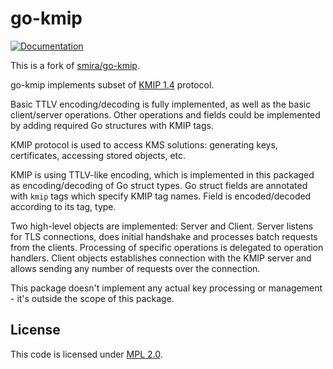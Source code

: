 go-kmip
=======

[![Documentation](https://pkg.go.dev/badge/github.com/cybercryptio/go-kmip)](https://pkg.go.dev/github.com/cybercryptio/go-kmip)

This is a fork of [smira/go-kmip](https://github.com/smira/go-kmip).

go-kmip implements subset of [KMIP 1.4](http://docs.oasis-open.org/kmip/spec/v1.4/os/kmip-spec-v1.4-os.html) protocol.

Basic TTLV encoding/decoding is fully implemented, as well as the basic client/server operations.
Other operations and fields could be implemented by adding required Go structures with KMIP tags.

KMIP protocol is used to access KMS solutions: generating keys, certificates, accessing stored
objects, etc.

KMIP is using TTLV-like encoding, which is implemented in this packaged as encoding/decoding of Go
struct types. Go struct fields are annotated with `kmip` tags which specify KMIP tag names. Field is
encoded/decoded according to its tag, type.

Two high-level objects are implemented: Server and Client. Server listens for TLS connections, does
initial handshake and processes batch requests from the clients. Processing of specific operations
is delegated to operation handlers. Client objects establishes connection with the KMIP server and
allows sending any number of requests over the connection.

This package doesn't implement any actual key processing or management - it's outside the scope of
this package.

License
-------

This code is licensed under [MPL 2.0](https://www.mozilla.org/en-US/MPL/2.0/).

